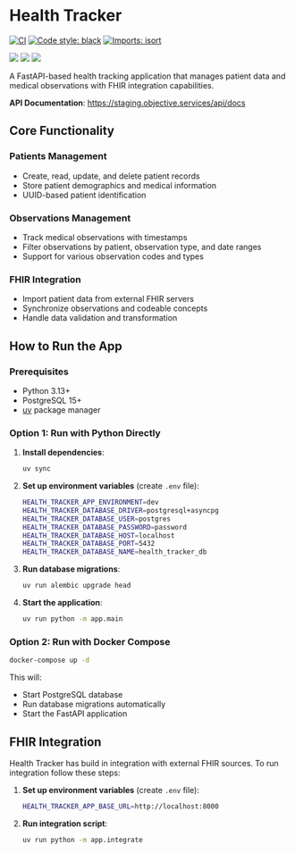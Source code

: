 # Health Tracker

[![CI](https://github.com/MishaVyb/health-tracker/actions/workflows/ci.yml/badge.svg)](https://github.com/MishaVyb/health-tracker/actions/workflows/ci.yml)
[![Code style: black](https://img.shields.io/badge/code%20style-black-000000.svg)](https://github.com/psf/black)
[![Imports: isort](https://img.shields.io/badge/%20imports-isort-%231674b1?style=flat&labelColor=ef8336)](https://pycqa.github.io/isort/)

![](https://img.shields.io/badge/python-3.13-blue)
![](https://img.shields.io/badge/fastapi-0.116.1-blue)
![](https://img.shields.io/badge/SQLAlchemy-2.0.43-blue)

A FastAPI-based health tracking application that manages patient data and medical observations with FHIR integration capabilities.

**API Documentation**: https://staging.objective.services/api/docs

## Core Functionality

### Patients Management
- Create, read, update, and delete patient records
- Store patient demographics and medical information
- UUID-based patient identification

### Observations Management
- Track medical observations with timestamps
- Filter observations by patient, observation type, and date ranges
- Support for various observation codes and types

### FHIR Integration
- Import patient data from external FHIR servers
- Synchronize observations and codeable concepts
- Handle data validation and transformation

## How to Run the App

### Prerequisites
- Python 3.13+
- PostgreSQL 15+
- [uv](https://github.com/astral-sh/uv) package manager

### Option 1: Run with Python Directly

1. **Install dependencies**:
   ```bash
   uv sync
   ```

2. **Set up environment variables** (create `.env` file):
   ```bash
   HEALTH_TRACKER_APP_ENVIRONMENT=dev
   HEALTH_TRACKER_DATABASE_DRIVER=postgresql+asyncpg
   HEALTH_TRACKER_DATABASE_USER=postgres
   HEALTH_TRACKER_DATABASE_PASSWORD=password
   HEALTH_TRACKER_DATABASE_HOST=localhost
   HEALTH_TRACKER_DATABASE_PORT=5432
   HEALTH_TRACKER_DATABASE_NAME=health_tracker_db
   ```

3. **Run database migrations**:
   ```bash
   uv run alembic upgrade head
   ```

4. **Start the application**:
   ```bash
   uv run python -m app.main
   ```

### Option 2: Run with Docker Compose

```bash
docker-compose up -d
```

This will:
- Start PostgreSQL database
- Run database migrations automatically
- Start the FastAPI application

## FHIR Integration

Health Tracker has build in integration with external FHIR sources. To run integration follow these steps:

1. **Set up environment variables** (create `.env` file):
   ```bash
   HEALTH_TRACKER_APP_BASE_URL=http://localhost:8000
   ```

3. **Run integration script**:
    ```bash
    uv run python -m app.integrate
    ```
